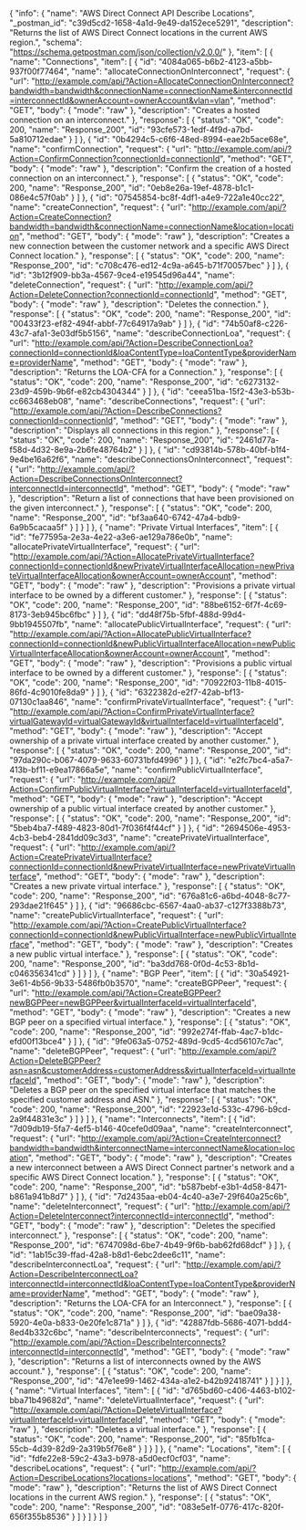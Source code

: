 {
  "info": {
    "name": "AWS Direct Connect API Describe Locations",
    "_postman_id": "c39d5cd2-1658-4a1d-9e49-da152ece5291",
    "description": "Returns the list of AWS Direct Connect locations in the current AWS region.",
    "schema": "https://schema.getpostman.com/json/collection/v2.0.0/"
  },
  "item": [
    {
      "name": "Connections",
      "item": [
        {
          "id": "4084a065-b6b2-4123-a5bb-937f00f77464",
          "name": "allocateConnectionOnInterconnect",
          "request": {
            "url": "http://example.com/api/?Action=AllocateConnectionOnInterconnect?bandwidth=bandwidth&connectionName=connectionName&interconnectId=interconnectId&ownerAccount=ownerAccount&vlan=vlan",
            "method": "GET",
            "body": {
              "mode": "raw"
            },
            "description": "Creates a hosted connection on an interconnect."
          },
          "response": [
            {
              "status": "OK",
              "code": 200,
              "name": "Response_200",
              "id": "93cfe573-1edf-4f9d-a7bd-5a810712edae"
            }
          ]
        },
        {
          "id": "0b4294c5-c6f6-48ed-8994-eae2b5ace68e",
          "name": "confirmConnection",
          "request": {
            "url": "http://example.com/api/?Action=ConfirmConnection?connectionId=connectionId",
            "method": "GET",
            "body": {
              "mode": "raw"
            },
            "description": "Confirm the creation of a hosted connection on an interconnect."
          },
          "response": [
            {
              "status": "OK",
              "code": 200,
              "name": "Response_200",
              "id": "0eb8e26a-19ef-4878-b1c1-086e4c57f0ab"
            }
          ]
        },
        {
          "id": "07545854-bc8f-4df1-a4e9-722a1e40cc22",
          "name": "createConnection",
          "request": {
            "url": "http://example.com/api/?Action=CreateConnection?bandwidth=bandwidth&connectionName=connectionName&location=location",
            "method": "GET",
            "body": {
              "mode": "raw"
            },
            "description": "Creates a new connection between the customer network and a specific AWS Direct Connect location."
          },
          "response": [
            {
              "status": "OK",
              "code": 200,
              "name": "Response_200",
              "id": "c708c476-ed12-4c9a-a645-b71f70057bec"
            }
          ]
        },
        {
          "id": "3b12f909-bb3a-4567-9ce4-e19545d96a44",
          "name": "deleteConnection",
          "request": {
            "url": "http://example.com/api/?Action=DeleteConnection?connectionId=connectionId",
            "method": "GET",
            "body": {
              "mode": "raw"
            },
            "description": "Deletes the connection."
          },
          "response": [
            {
              "status": "OK",
              "code": 200,
              "name": "Response_200",
              "id": "00433f23-ef82-494f-abbf-77c64917a9ab"
            }
          ]
        },
        {
          "id": "74b50af8-c226-43c7-afa1-3e03df5b5156",
          "name": "describeConnectionLoa",
          "request": {
            "url": "http://example.com/api/?Action=DescribeConnectionLoa?connectionId=connectionId&loaContentType=loaContentType&providerName=providerName",
            "method": "GET",
            "body": {
              "mode": "raw"
            },
            "description": "Returns the LOA-CFA for a Connection."
          },
          "response": [
            {
              "status": "OK",
              "code": 200,
              "name": "Response_200",
              "id": "c6273132-23d9-459b-9b6f-e82cb4304344"
            }
          ]
        },
        {
          "id": "ceea51ba-15f2-43e3-b53b-cc663468eb08",
          "name": "describeConnections",
          "request": {
            "url": "http://example.com/api/?Action=DescribeConnections?connectionId=connectionId",
            "method": "GET",
            "body": {
              "mode": "raw"
            },
            "description": "Displays all connections in this region."
          },
          "response": [
            {
              "status": "OK",
              "code": 200,
              "name": "Response_200",
              "id": "2461d77a-f58d-4d32-8e9a-2b6fe48764b2"
            }
          ]
        },
        {
          "id": "cd93814b-578b-40bf-b1f4-9e4be16a62f6",
          "name": "describeConnectionsOnInterconnect",
          "request": {
            "url": "http://example.com/api/?Action=DescribeConnectionsOnInterconnect?interconnectId=interconnectId",
            "method": "GET",
            "body": {
              "mode": "raw"
            },
            "description": "Return a list of connections that have been provisioned on the given interconnect."
          },
          "response": [
            {
              "status": "OK",
              "code": 200,
              "name": "Response_200",
              "id": "bf3aa640-6742-47a4-bdb9-6a9b5cacaa5f"
            }
          ]
        }
      ]
    },
    {
      "name": "Private Virtual Interfaces",
      "item": [
        {
          "id": "fe77595a-2e3a-4e22-a3e6-ae129a786e0b",
          "name": "allocatePrivateVirtualInterface",
          "request": {
            "url": "http://example.com/api/?Action=AllocatePrivateVirtualInterface?connectionId=connectionId&newPrivateVirtualInterfaceAllocation=newPrivateVirtualInterfaceAllocation&ownerAccount=ownerAccount",
            "method": "GET",
            "body": {
              "mode": "raw"
            },
            "description": "Provisions a private virtual interface to be owned by a different customer."
          },
          "response": [
            {
              "status": "OK",
              "code": 200,
              "name": "Response_200",
              "id": "88be6152-6f7f-4c69-8173-3eb945bc6fbc"
            }
          ]
        },
        {
          "id": "dd48f75b-5fbf-488d-99d4-9bb1945507fb",
          "name": "allocatePublicVirtualInterface",
          "request": {
            "url": "http://example.com/api/?Action=AllocatePublicVirtualInterface?connectionId=connectionId&newPublicVirtualInterfaceAllocation=newPublicVirtualInterfaceAllocation&ownerAccount=ownerAccount",
            "method": "GET",
            "body": {
              "mode": "raw"
            },
            "description": "Provisions a public virtual interface to be owned by a different customer."
          },
          "response": [
            {
              "status": "OK",
              "code": 200,
              "name": "Response_200",
              "id": "70922f03-11b8-4015-86fd-4c9010fe8da9"
            }
          ]
        },
        {
          "id": "6322382d-e2f7-42ab-bf13-07130c1aa846",
          "name": "confirmPrivateVirtualInterface",
          "request": {
            "url": "http://example.com/api/?Action=ConfirmPrivateVirtualInterface?virtualGatewayId=virtualGatewayId&virtualInterfaceId=virtualInterfaceId",
            "method": "GET",
            "body": {
              "mode": "raw"
            },
            "description": "Accept ownership of a private virtual interface created by another customer."
          },
          "response": [
            {
              "status": "OK",
              "code": 200,
              "name": "Response_200",
              "id": "97da290c-b067-4079-9633-60731bfd4996"
            }
          ]
        },
        {
          "id": "e2fc7bc4-a5a7-413b-bf11-e9ea17866a5e",
          "name": "confirmPublicVirtualInterface",
          "request": {
            "url": "http://example.com/api/?Action=ConfirmPublicVirtualInterface?virtualInterfaceId=virtualInterfaceId",
            "method": "GET",
            "body": {
              "mode": "raw"
            },
            "description": "Accept ownership of a public virtual interface created by another customer."
          },
          "response": [
            {
              "status": "OK",
              "code": 200,
              "name": "Response_200",
              "id": "5beb4ba7-f489-4823-80d1-7f036f4f44cf"
            }
          ]
        },
        {
          "id": "2694506e-4953-4cb3-beb4-2841dd09c3d3",
          "name": "createPrivateVirtualInterface",
          "request": {
            "url": "http://example.com/api/?Action=CreatePrivateVirtualInterface?connectionId=connectionId&newPrivateVirtualInterface=newPrivateVirtualInterface",
            "method": "GET",
            "body": {
              "mode": "raw"
            },
            "description": "Creates a new private virtual interface."
          },
          "response": [
            {
              "status": "OK",
              "code": 200,
              "name": "Response_200",
              "id": "676a81c6-a6bd-4048-8c77-293dae21f645"
            }
          ]
        },
        {
          "id": "96686cbc-6567-4aa0-ab37-c127f3388b73",
          "name": "createPublicVirtualInterface",
          "request": {
            "url": "http://example.com/api/?Action=CreatePublicVirtualInterface?connectionId=connectionId&newPublicVirtualInterface=newPublicVirtualInterface",
            "method": "GET",
            "body": {
              "mode": "raw"
            },
            "description": "Creates a new public virtual interface."
          },
          "response": [
            {
              "status": "OK",
              "code": 200,
              "name": "Response_200",
              "id": "ba3dd768-0f0d-4c53-8b1d-c046356341cd"
            }
          ]
        }
      ]
    },
    {
      "name": "BGP Peer",
      "item": [
        {
          "id": "30a54921-3e61-4b56-9b33-5486fb0b3570",
          "name": "createBGPPeer",
          "request": {
            "url": "http://example.com/api/?Action=CreateBGPPeer?newBGPPeer=newBGPPeer&virtualInterfaceId=virtualInterfaceId",
            "method": "GET",
            "body": {
              "mode": "raw"
            },
            "description": "Creates a new BGP peer on a specified virtual interface."
          },
          "response": [
            {
              "status": "OK",
              "code": 200,
              "name": "Response_200",
              "id": "992e274f-ffab-4ac7-b1dc-efd00f13bce4"
            }
          ]
        },
        {
          "id": "9fe063a5-0752-489d-9cd5-4cd56107c7ac",
          "name": "deleteBGPPeer",
          "request": {
            "url": "http://example.com/api/?Action=DeleteBGPPeer?asn=asn&customerAddress=customerAddress&virtualInterfaceId=virtualInterfaceId",
            "method": "GET",
            "body": {
              "mode": "raw"
            },
            "description": "Deletes a BGP peer on the specified virtual interface that matches the specified customer address and ASN."
          },
          "response": [
            {
              "status": "OK",
              "code": 200,
              "name": "Response_200",
              "id": "22923e1d-533c-4796-b9cd-2a9f44831e3c"
            }
          ]
        }
      ]
    },
    {
      "name": "Interconnects",
      "item": [
        {
          "id": "7d09db19-5fa7-4ef5-b146-40cefe0d09aa",
          "name": "createInterconnect",
          "request": {
            "url": "http://example.com/api/?Action=CreateInterconnect?bandwidth=bandwidth&interconnectName=interconnectName&location=location",
            "method": "GET",
            "body": {
              "mode": "raw"
            },
            "description": "Creates a new interconnect between a AWS Direct Connect partner's network and a specific AWS Direct Connect location."
          },
          "response": [
            {
              "status": "OK",
              "code": 200,
              "name": "Response_200",
              "id": "b587bebf-e3b1-4d58-8471-b861a941b8d7"
            }
          ]
        },
        {
          "id": "7d2435aa-eb04-4c40-a3e7-29f640a25c6b",
          "name": "deleteInterconnect",
          "request": {
            "url": "http://example.com/api/?Action=DeleteInterconnect?interconnectId=interconnectId",
            "method": "GET",
            "body": {
              "mode": "raw"
            },
            "description": "Deletes the specified interconnect."
          },
          "response": [
            {
              "status": "OK",
              "code": 200,
              "name": "Response_200",
              "id": "6747098d-6be7-4b49-9f6b-bab62fd68dcf"
            }
          ]
        },
        {
          "id": "1ab15c39-ffad-42a8-b8d1-6ebc2dee6c11",
          "name": "describeInterconnectLoa",
          "request": {
            "url": "http://example.com/api/?Action=DescribeInterconnectLoa?interconnectId=interconnectId&loaContentType=loaContentType&providerName=providerName",
            "method": "GET",
            "body": {
              "mode": "raw"
            },
            "description": "Returns the LOA-CFA for an Interconnect."
          },
          "response": [
            {
              "status": "OK",
              "code": 200,
              "name": "Response_200",
              "id": "bae09a38-5920-4e0a-b833-0e20fe1c871a"
            }
          ]
        },
        {
          "id": "42887fdb-5686-4071-bdd4-8ed4b332c6bc",
          "name": "describeInterconnects",
          "request": {
            "url": "http://example.com/api/?Action=DescribeInterconnects?interconnectId=interconnectId",
            "method": "GET",
            "body": {
              "mode": "raw"
            },
            "description": "Returns a list of interconnects owned by the AWS account."
          },
          "response": [
            {
              "status": "OK",
              "code": 200,
              "name": "Response_200",
              "id": "47e1ee99-1462-434a-a1e2-b42b92418741"
            }
          ]
        }
      ]
    },
    {
      "name": "Virtual Interfaces",
      "item": [
        {
          "id": "d765bd60-c406-4463-b102-bba71b49682d",
          "name": "deleteVirtualInterface",
          "request": {
            "url": "http://example.com/api/?Action=DeleteVirtualInterface?virtualInterfaceId=virtualInterfaceId",
            "method": "GET",
            "body": {
              "mode": "raw"
            },
            "description": "Deletes a virtual interface."
          },
          "response": [
            {
              "status": "OK",
              "code": 200,
              "name": "Response_200",
              "id": "85fb1fca-55cb-4d39-82d9-2a319b5f76e8"
            }
          ]
        }
      ]
    },
    {
      "name": "Locations",
      "item": [
        {
          "id": "fdfe22e8-59c2-43a3-b978-a5d0ecf0cf03",
          "name": "describeLocations",
          "request": {
            "url": "http://example.com/api/?Action=DescribeLocations?locations=locations",
            "method": "GET",
            "body": {
              "mode": "raw"
            },
            "description": "Returns the list of AWS Direct Connect locations in the current AWS region."
          },
          "response": [
            {
              "status": "OK",
              "code": 200,
              "name": "Response_200",
              "id": "083e5e1f-0776-417c-820f-656f355b8536"
            }
          ]
        }
      ]
    }
  ]
}